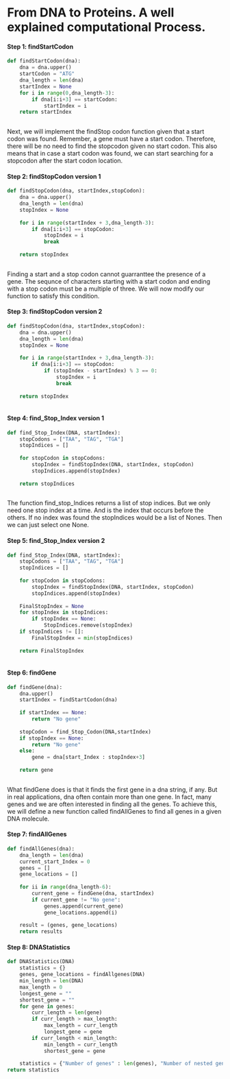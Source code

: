 # From DNA to Proteins. A well explained computational Process.


#### Step 1: findStartCodon

```python
def findStartCodon(dna):
    dna = dna.upper()
    startCodon = "ATG"
    dna_length = len(dna)
    startIndex = None
    for i in range(0,dna_length-3):
        if dna[i:i+3] == startCodon:
            startIndex = i
    return startIndex
    
```


Next, we will implement the findStop codon function given that a start codon was found. Remember, a gene must have a start codon. Therefore, there will be no need to find the stopcodon given no start codon. This also means that in case a start codon was found, we can start searching for a stopcodon after the start codon location.  

#### Step 2: findStopCodon version 1

```python
def findStopCodon(dna, startIndex,stopCodon):
    dna = dna.upper()
    dna_length = len(dna)
    stopIndex = None
    
    for i in range(startIndex + 3,dna_length-3):
        if dna[i:i+3] == stopCodon:
            stopIndex = i
            break
                
    return stopIndex
    
```

Finding a start and a stop codon cannot guarranttee the presence of a gene. The sequnce of characters starting with a start codon and ending with a stop codon must be a multiple of three. We will now modify our function to satisfy this condition.   

#### Step 3: findStopCodon version 2  

```python
def findStopCodon(dna, startIndex,stopCodon):
    dna = dna.upper()
    dna_length = len(dna)
    stopIndex = None
    
    for i in range(startIndex + 3,dna_length-3):
        if dna[i:i+3] == stopCodon:
            if (stopIndex - startIndex) % 3 == 0:
                stopIndex = i
                break
                
    return stopIndex
    
```

#### Step 4: find_Stop_Index version 1

```python
def find_Stop_Index(DNA, startIndex):
    stopCodons = ["TAA", "TAG", "TGA"]
    stopIndices = []
    
    for stopCodon in stopCodons:
        stopIndex = findStopIndex(DNA, startIndex, stopCodon)
        stopIndices.append(stopIndex)
    
    return stopIndices
    
```

The function find_stop_Indices returns a list of stop indices. But we only need one stop index at a time. And is the index that occurs before the others. If no index was found the stopIndices would be a list of Nones. Then we can just select one None.

#### Step 5: find_Stop_Index version 2  

```python
def find_Stop_Index(DNA, startIndex):
    stopCodons = ["TAA", "TAG", "TGA"]
    stopIndices = []
    
    for stopCodon in stopCodons:
        stopIndex = findStopIndex(DNA, startIndex, stopCodon)
        stopIndices.append(stopIndex)
    
    FinalStopIndex = None
    for stopIndex in stopIndices:
        if stopIndex == None:
            StopIndices.remove(stopIndex)
    if stopIndices != []:
        FinalStopIndex = min(stopIndices)
        
    return FinalStopIndex
    
```

#### Step 6: findGene 

```python
def findGene(dna):
    dna.upper()
    startIndex = findStartCodon(dna)
  
    if startIndex == None:
        return "No gene"
        
    stopCodon = find_Stop_Codon(DNA,startIndex)    
    if stopIndex == None:
        return "No gene"
    else:
        gene = dna[start_Index : stopIndex+3]
   
    return gene
    
```  

What findGene does is that it finds the first gene in a dna string, if any. But in real applications, dna often contain more than one gene. In fact, many genes and we are often interested in finding all the genes. To achieve this, we will define a new function called findAllGenes to find all genes in a given DNA molecule.  

#### Step 7: findAllGenes 


```python
def findAllGenes(dna):
    dna_length = len(dna)
    current_start_Index = 0
    genes = []
    gene_locations = []
    
    for ii in range(dna_length-6):
        current_gene = findGene(dna, startIndex)
        if current_gene != "No gene":
            genes.append(current_gene)
            gene_locations.append(i)
            
    result = (genes, gene_locations)
    return results
```

#### Step 8: DNAStatistics

```python
def DNAStatistics(DNA)
    statistics = {}
    genes, gene_locations = findAllgenes(DNA)
    min_length = len(DNA)
    max_length = 0
    longest_gene = ""
    shortest_gene = ""
    for gene in genes:
        curr_length = len(gene)
        if curr_length > max_length:
            max_length = curr_length
            longest_gene = gene
        if curr_length < min_length:
            min_length = curr_length
            shortest_gene = gene
    
    statistics = {"Number of genes" : len(genes), "Number of nested genes" : , "Nested Genes" : {"Nested Gene Locations" : , "Number daughter genes" : }, "Longest gene" : {"Gene length" : max_length, "Location of longest gene": gene_locations[genes.find(longest_gene)}, "Shortest gene" : {"Gene length" : min_length, "Location of shotest gene": gene_locations[genes.find(shortest_gene)}}
return statistics
```
